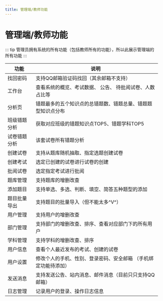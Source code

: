 ```yaml
---
title: 管理端/教师功能
---
```


# 管理端/教师功能

::: tip
管理员拥有系统的所有功能（包括教师所有的功能），所以此展示管理端的所有功能
:::


| 功能     | 说明                               |
|--------|----------------------------------|
| 找回密码   | 支持QQ邮箱验证码找回（其余邮箱不支持）             |
 | 工作台    | 查看系统的概览、考试数据、  公告、  待批阅试卷、人数占比等  |
 | 分析页    | 错题最多的五个知识点的总错题数、错题总量、错题题型知识点分布   |
 | 班级错题分析 | 获取对应班级的错题知识点TOP5、错题学科TOP5        |
| 试卷错题分析 | 该套试卷所有错题分析                       |
| 创建试卷   | 支持从题库随机抽取、指定选题创建试卷               |
| 创建考试   | 选定已创建的试卷进行试卷的创建                  |
| 批阅试卷   | 选定指定考试进行批阅                       |
| 题库管理   | 支持题库的增删改查                        |
| 添加题目   | 支持单选、多选、判断、填空、简答五种题型的添加          |
| 题目批量导出 | 支持题目的批量导入（但不能太多^V^）              |
| 用户管理   | 支持用户的增删改查                        |
| 部门管理   | 支持部门的增删改查、排序、查看对应部门下的所有用户        |
| 学科管理   | 支持学科的增删改查、排序                     |
| 用户信息   | 查看个人最近发布的考试、创建的试卷                |
| 用户设置   | 修改个人的手机、性别、登录密码、安全邮箱 （手机绑定功能待添加） |
| 发送消息   | 支持发送公告、站内消息、邮件消息（目前只只支持QQ邮箱）     |
| 日志管理   | 记录用户的登录、操作日志信息                   |



